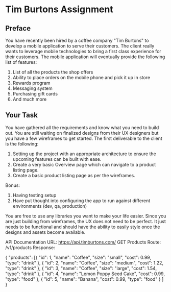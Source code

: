 # Tim Burtons Assignment

## Preface

You have recently been hired by a coffee company "Tim Burtons" to develop a
mobile application to serve their customers. The client really wants to leverage
mobile technologies to bring a first class experience for their customers.
The mobile application will eventually provide the following list of features:

1. List of all the products the shop offers
2. Ability to place orders on the mobile phone and pick it up in store
3. Rewards program
4. Messaging system
5. Purchasing gift cards
6. And much more

## Your Task

You have gathered all the requirements and know what you need to build out.
You are still waiting on finalized designs from their UX designers but you have a
few wireframes to get started.
The first deliverable to the client is the following:

1. Setting up the project with an appropriate architecture to ensure the
upcoming features can be built with ease.
2. Create a very basic Overview page which can navigate to a product listing
page.
3. Create a basic product listing page as per the wireframes.

Bonus:
1. Having testing setup
2. Have put thought into configuring the app to run against different
environments (dev, qa, production)

You are free to use any libraries you want to make your life easier. Since you
are just building from wireframes, the UX does not need to be perfect. It just
needs to be functional and should have the ability to easily style once the
designs and assets become available.

API Documentation
URL: https://api.timburtons.com/
GET Products
Route: /v1/products
Response:

{
    "products": [{
                 "id": 1,
                 "name": "Coffee",
                 "size": "small",
                 "cost": 0.99,
                 "type": "drink"
                 },
                 {
                 "id": 2,
                 "name": "Coffee",
                 "size": "medium",
                 "cost": 1.22,
                 "type": "drink"
                 },
                 {
                 "id": 3,
                 "name": "Coffee",
                 "size": "large",
                 "cost": 1.54,
                 "type": "drink"
                 },
                 {
                 "id": 4,
                 "name": "Lemon Poppy Seed Cake",
                 "cost": 0.99,
                 "type": "food"
                 },
                 {
                 "id": 5,
                 "name": "Banana",
                 "cost": 0.99,
                 "type": "food"
                 }
                 ]
}



